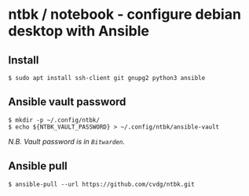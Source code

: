 # ntbk / notebook - configure debian desktop with Ansible


## Install

```shell
$ sudo apt install ssh-client git gnupg2 python3 ansible
```


## Ansible vault password


```shell
$ mkdir -p ~/.config/ntbk/
$ echo ${NTBK_VAULT_PASSWORD} > ~/.config/ntbk/ansible-vault
```

_N.B. Vault password is in `Bitwarden`._


## Ansible pull

```shell
$ ansible-pull --url https://github.com/cvdg/ntbk.git
```
